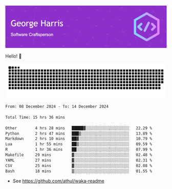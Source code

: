 ![img](./assets/github-header.png)

Hello! :wave:

<div align="center">
  <img  src="https://raw.githubusercontent.com/1999AZZAR/1999AZZAR/readme/resources/grid-snake.svg" alt="snake" />
</div>

<!--START_SECTION:waka-->

```txt
From: 08 December 2024 - To: 14 December 2024

Total Time: 15 hrs 36 mins

Other        4 hrs 28 mins   █████▓░░░░░░░░░░░░░░░░░░░   22.29 %
Python       2 hrs 47 mins   ███▒░░░░░░░░░░░░░░░░░░░░░   13.89 %
Markdown     2 hrs 10 mins   ██▓░░░░░░░░░░░░░░░░░░░░░░   10.79 %
Lua          1 hr 55 mins    ██▒░░░░░░░░░░░░░░░░░░░░░░   09.59 %
R            1 hr 36 mins    ██░░░░░░░░░░░░░░░░░░░░░░░   07.99 %
Makefile     29 mins         ▓░░░░░░░░░░░░░░░░░░░░░░░░   02.48 %
YAML         27 mins         ▓░░░░░░░░░░░░░░░░░░░░░░░░   02.31 %
CSV          25 mins         ▓░░░░░░░░░░░░░░░░░░░░░░░░   02.08 %
Bash         18 mins         ▒░░░░░░░░░░░░░░░░░░░░░░░░   01.55 %
```

<!--END_SECTION:waka-->

- See <https://github.com/athul/waka-readme>
